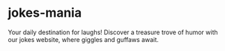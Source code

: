 # jokes-mania
Your daily destination for laughs! Discover a treasure trove of humor with our jokes website, where giggles and guffaws await.
